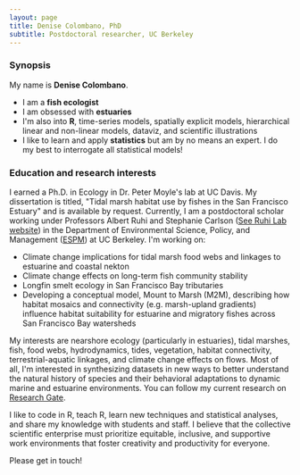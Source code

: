 ```yaml
---
layout: page
title: Denise Colombano, PhD
subtitle: Postdoctoral researcher, UC Berkeley
---
```


### Synopsis

My name is **Denise Colombano**. 

- I am a **fish ecologist**
- I am obsessed with **estuaries**
- I'm also into **R**, time-series models, spatially explicit models, hierarchical linear and non-linear models, dataviz, and scientific illustrations
- I like to learn and apply **statistics** but am by no means an expert. I do my best to interrogate all statistical models!


### Education and research interests

I earned a Ph.D. in Ecology in Dr. Peter Moyle's lab at UC Davis. My dissertation is titled, "Tidal marsh habitat use by fishes in the San Francisco Estuary" and is available by request. Currently, I am a postdoctoral scholar working under Professors Albert Ruhi and Stephanie Carlson ([See Ruhi Lab website](https://nature.berkeley.edu/ruhilab/lab-members/denise-colombano/)) in the Department of Environmental Science, Policy, and Management ([ESPM](https://ourenvironment.berkeley.edu/)) at UC Berkeley. I'm working on:

- Climate change implications for tidal marsh food webs and linkages to estuarine and coastal nekton
- Climate change effects on long-term fish community stability
- Longfin smelt ecology in San Francisco Bay tributaries
- Developing a conceptual model, Mount to Marsh (M2M), describing how habitat mosaics and connectivity (e.g. marsh-upland gradients) influence habitat suitability for estuarine and migratory fishes across San Francisco Bay watersheds

My interests are nearshore ecology (particularly in estuaries), tidal marshes, fish, food webs, hydrodynamics, tides, vegetation, habitat connectivity, terrestrial-aquatic linkages, and climate change effects on flows. Most of all, I'm interested in synthesizing datasets in new ways to better understand the natural history of species and their behavioral adaptations to dynamic marine and estuarine environments. You can follow my current research on [Research Gate](https://www.researchgate.net/profile/Denise_Colombano).

I like to code in R, teach R, learn new techniques and statistical analyses, and share my knowledge with students and staff. I believe that the collective scientific enterprise must prioritize equitable, inclusive, and supportive work environments that foster creativity and productivity for everyone.

Please get in touch!
